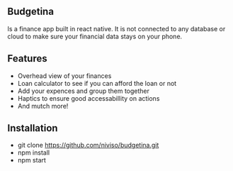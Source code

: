 ## Budgetina
Is a finance app built in react native.
It is not connected to any database or cloud to make sure your financial data stays on your phone.

## Features
- Overhead view of your finances
- Loan calculator to see if you can afford the loan or not
- Add your expences and group them together
- Haptics to ensure good accessabillity on actions
- And mutch more!

## Installation
- git clone https://github.com/niviso/budgetina.git
- npm install
- npm start
